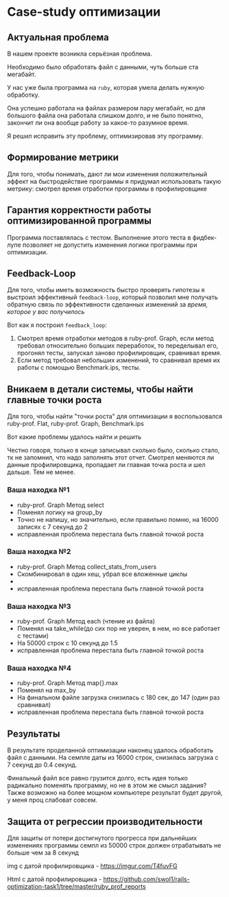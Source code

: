 # Case-study оптимизации

## Актуальная проблема
В нашем проекте возникла серьёзная проблема.

Необходимо было обработать файл с данными, чуть больше ста мегабайт.

У нас уже была программа на `ruby`, которая умела делать нужную обработку.

Она успешно работала на файлах размером пару мегабайт, но для большого файла она работала слишком долго, и не было понятно, закончит ли она вообще работу за какое-то разумное время.

Я решил исправить эту проблему, оптимизировав эту программу.

## Формирование метрики
Для того, чтобы понимать, дают ли мои изменения положительный эффект на быстродействие программы я придумал использовать такую метрику: смотрел время отработки программы в профилировщике

## Гарантия корректности работы оптимизированной программы
Программа поставлялась с тестом. Выполнение этого теста в фидбек-лупе позволяет не допустить изменения логики программы при оптимизации.

## Feedback-Loop
Для того, чтобы иметь возможность быстро проверять гипотезы я выстроил эффективный `feedback-loop`, который позволил мне получать обратную связь по эффективности сделанных изменений за *время, которое у вас получилось*

Вот как я построил `feedback_loop`:
1. Смотрел время отработки методов в ruby-prof. Graph, если метод требовал относительно больших переработок, то переделывал его, прогонял тесты, запускал заново профилировщик, сравнивал время.
2. Если метод требовал небольших изменений, то сравнивал время их работы с помощью Benchmark.ips, тесты.

## Вникаем в детали системы, чтобы найти главные точки роста
Для того, чтобы найти "точки роста" для оптимизации я воспользовался ruby-prof. Flat, ruby-prof. Graph, Benchmark.ips

Вот какие проблемы удалось найти и решить

Честно говоря, только в конце записывал сколько было, сколько стало, тк не запомнил, что надо заполнять этот отчет. Смотрел меняются ли данные профилировщика, пропадает ли главная точка роста и шел дальше. Тем не менее.

### Ваша находка №1
- ruby-prof. Graph Метод select
- Поменял логику на group_by
- Точно не напишу, но значительно, если правильно помню, на 16000 записях с 7 секунд до 2
- исправленная проблема перестала быть главной точкой роста

### Ваша находка №2
- ruby-prof. Graph Метод collect_stats_from_users
- Скомбинировал в один хеш, убрал все вложенные циклы
- 
- исправленная проблема перестала быть главной точкой роста

### Ваша находка №3
- ruby-prof. Graph Метод each (чтение из файла)
- Поменял на take_while(до сих пор не уверен, в нем, но все работает с тестами)
- На 50000 строк с 10 секунд до 1.5
- исправленная проблема перестала быть главной точкой роста

### Ваша находка №4
- ruby-prof. Graph Метод map{}.max
- Поменял на max_by
- На финальном файле загрузка снизилась с 180 сек, до 147 (один раз сравнивал)
- исправленная проблема перестала быть главной точкой роста


## Результаты
В результате проделанной оптимизации наконец удалось обработать файл с данными.
На семпле даты из 16000 строк, снизилась загрузка с 7 секунд до 0.4 секунд.

Финальный файл все равно грузится долго, есть идея только радикально поменять программу, но не в этом же смысл задания? Также возможно на более мощном компьютере результат будет другой, у меня проц слабоват совсем.

## Защита от регрессии производительности
Для защиты от потери достигнутого прогресса при дальнейших изменениях программы семпл из 50000 строк должен отрабатывать не больше чем за 8 секунд

img с датой профилировщика - https://imgur.com/T4fuvFG

Html с датой профилировщика - https://github.com/swol1/rails-optimization-task1/tree/master/ruby_prof_reports


